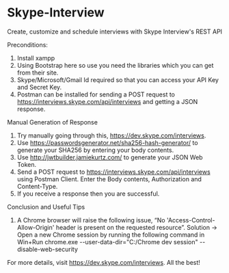 # Skype-Interview
Create, customize and schedule interviews with Skype Interview's REST API 

Preconditions:

1) Install xampp
2) Using Bootstrap here so use you need the libraries which you can get from their site. 
3) Skype/Microsoft/Gmail Id required so that you can access your API Key and Secret Key.
4) Postman can be installed for sending a POST request to https://interviews.skype.com/api/interviews and getting a JSON response.

Manual Generation of Response 

1) Try manually going through this, https://dev.skype.com/interviews.
2) Use https://passwordsgenerator.net/sha256-hash-generator/ to generate your SHA256 by entering your body contents.
3) Use http://jwtbuilder.jamiekurtz.com/ to generate your JSON Web Token.
4) Send a POST request to https://interviews.skype.com/api/interviews using Postman Client. Enter the Body contents, Authorization and Content-Type. 
5) If you receive a response then you are successful. 

Conclusion and Useful Tips

1) A Chrome browser will raise the following issue, “No 'Access-Control-Allow-Origin' header is present on the requested resource”.
Solution -> Open a new Chrome session by running the following command in Win+Run chrome.exe --user-data-dir="C:/Chrome dev session" --disable-web-security

For more details, visit https://dev.skype.com/interviews.
All the best!



